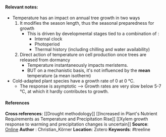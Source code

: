 #### **Relevant notes**:
- Temperature has an impact on annual tree growth in two ways
	1. It modifies the season length, thus the seasonal preparedness for growth
		-  This is driven by developmental stages tied to a combination of :
			- Internal clock
			- Photoperiod
			- Thermal history (including chilling and water availability)
	2. Direct action of temperature on cell production once trees are released from dormancy
		- Temperature instantaneously impacts meristems.
		- BUT on a mechanistic basis, it's not influenced by the **mean** temperature (a mean isotherm)
- Cold-adapted plant species have a growth rate of 0 at 0 °C.
	- The response is asymptotic --> Growth rates are very slow below 5-7 °C, at which it hardly contributes to growth.
#### References
**Cross references**: 
[[Drought methodology]]
 [[Increased in Plant's Nutrient Requirements as Temperature and Precipitation Rise]]
 [[Xylem growth response to warming and precipitation changes is uncertain]]
**Source**: [Online](https://onlinelibrary.wiley.com/doi/10.1111/jbi.14593#jbi14593-bib-0043)
**Author** : Christian_Körner
**Location**: Zotero
**Keywords**: #treeline 
